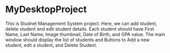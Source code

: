 # MyDesktopProject
This is Studnet Management System project.
Here, we can add student, delete student and edit student details.
Each student should have First Name, Last Name, Image thumbnail, Date of 
Birth, and GPA value.
The main window should display the list of students and Buttons to Add a new student, edit 
a student, and Delete Student.
